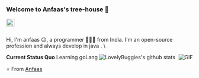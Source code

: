 ### Welcome to Anfaas's tree-house 👋

<a href="https://www.linkedin.com/in/anfaas-qureshi-761860184/">
  <img align="left" alt="LinkedIn" width="22px" src="https://cdn.jsdelivr.net/npm/simple-icons@3.1.0/icons/linkedin.svg" />
</a>
<br />
<br />

Hi, I'm anfaas 😉, a programmer 👨🏻‍💻 from India. I'm an open-source profession and always develop in java . \

  <img align="right" alt="GIF" src="https://media.giphy.com/media/iIqmM5tTjmpOB9mpbn/giphy.gif" />

**Current Status Quo**
Learning goLang
![LovelyBuggies's github stats](https://github-readme-stats.vercel.app/api?username=anfaas1618&show_icons=true&hide_border=true)

⭐️ From [Anfaas](https://github.com/anfaas1618)
